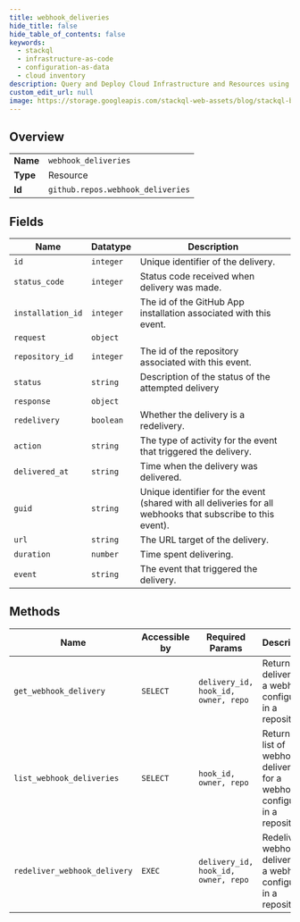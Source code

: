 ```yaml
---
title: webhook_deliveries
hide_title: false
hide_table_of_contents: false
keywords:
  - stackql
  - infrastructure-as-code
  - configuration-as-data
  - cloud inventory
description: Query and Deploy Cloud Infrastructure and Resources using SQL
custom_edit_url: null
image: https://storage.googleapis.com/stackql-web-assets/blog/stackql-blog-post-featured-image.png
---
```

  
    

## Overview
<table><tbody>
<tr><td><b>Name</b></td><td><code>webhook_deliveries</code></td></tr>
<tr><td><b>Type</b></td><td>Resource</td></tr>
<tr><td><b>Id</b></td><td><code>github.repos.webhook_deliveries</code></td></tr>
</tbody></table>

## Fields
| Name | Datatype | Description |
| ---- | -------- | ----------- |
| `id` | `integer` | Unique identifier of the delivery. |
| `status_code` | `integer` | Status code received when delivery was made. |
| `installation_id` | `integer` | The id of the GitHub App installation associated with this event. |
| `request` | `object` |  |
| `repository_id` | `integer` | The id of the repository associated with this event. |
| `status` | `string` | Description of the status of the attempted delivery |
| `response` | `object` |  |
| `redelivery` | `boolean` | Whether the delivery is a redelivery. |
| `action` | `string` | The type of activity for the event that triggered the delivery. |
| `delivered_at` | `string` | Time when the delivery was delivered. |
| `guid` | `string` | Unique identifier for the event (shared with all deliveries for all webhooks that subscribe to this event). |
| `url` | `string` | The URL target of the delivery. |
| `duration` | `number` | Time spent delivering. |
| `event` | `string` | The event that triggered the delivery. |
## Methods
| Name | Accessible by | Required Params | Description |
| ---- | ------------- | --------------- | ----------- |
| `get_webhook_delivery` | `SELECT` | `delivery_id, hook_id, owner, repo` | Returns a delivery for a webhook configured in a repository. |
| `list_webhook_deliveries` | `SELECT` | `hook_id, owner, repo` | Returns a list of webhook deliveries for a webhook configured in a repository. |
| `redeliver_webhook_delivery` | `EXEC` | `delivery_id, hook_id, owner, repo` | Redeliver a webhook delivery for a webhook configured in a repository. |
